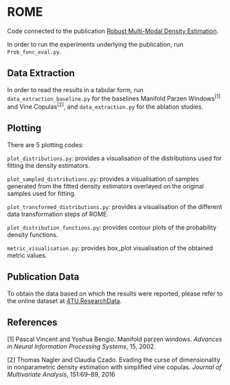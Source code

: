 # ROME

Code connected to the publication [Robust Multi-Modal Density Estimation](https://arxiv.org/abs/2401.10566).

In order to run the experiments underlying the publication, run `Prob_func_eval.py`.

## Data Extraction

In order to read the results in a tabular form, run `data_extraction_baseline.py` for the baselines Manifold Parzen Windows<sup>[1]</sup> and Vine Copulas<sup>[2]</sup>, and `data_extraction.py` for the ablation studies.

## Plotting

There are 5 plotting codes:

`plot_distributions.py`: provides a visualisation of the distributions used for fitting the density estimators.

`plot_sampled_distributions.py`: provides a visualisation of samples generated from the fitted density estimators overlayed on the original samples used for fitting.

`plot_transformed_distributions.py`: provides a visualisation of the different data transformation steps of ROME.

`plot_distribution_functions.py`: provides contour plots of the probability density functions.

`metric_visualisation.py`: provides box_plot visualisation of the obtained metric values.


## Publication Data

To obtain the data based on which the results were reported, please refer to the online dataset at [4TU.ResearchData](https://data.4tu.nl/datasets/61f283ae-c30c-42d1-9a7c-89b454e013b3).


## References

[1] Pascal Vincent and Yoshua Bengio. Manifold parzen windows. _Advances in Neural Information Processing Systems_, 15, 2002.

[2] Thomas Nagler and Claudia Czado. Evading the curse of dimensionality in nonparametric density estimation with simplified vine copulas. _Journal of Multivariate Analysis_, 151:69–89, 2016
